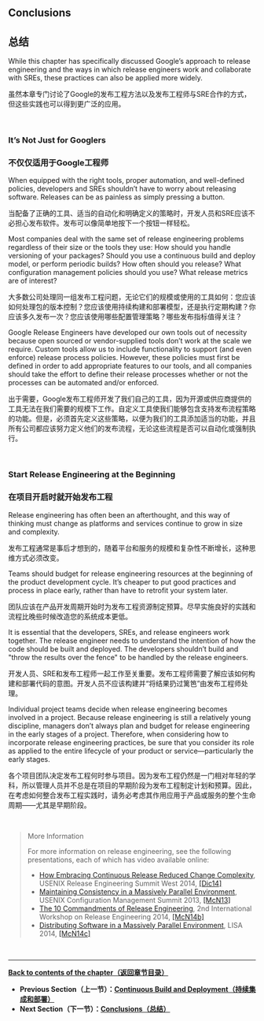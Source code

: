 ## **Conclusions**

## **总结**

While this chapter has specifically discussed Google’s approach to release engineering and the ways in which release engineers work and collaborate with SREs, these practices can also be applied more widely.

虽然本章专门讨论了Google的发布工程方法以及发布工程师与SRE合作的方式，但这些实践也可以得到更广泛的应用。

<br>

### **It’s Not Just for Googlers**

### **不仅仅适用于Google工程师**

When equipped with the right tools, proper automation, and well-defined policies, developers and SREs shouldn’t have to worry about releasing software. Releases can be as painless as simply pressing a button.

当配备了正确的工具、适当的自动化和明确定义的策略时，开发人员和SRE应该不必担心发布软件。发布可以像简单地按下一个按钮一样轻松。

Most companies deal with the same set of release engineering problems regardless of their size or the tools they use: How should you handle versioning of your packages? Should you use a continuous build and deploy model, or perform periodic builds? How often should you release? What configuration management policies should you use? What release metrics are of interest?

大多数公司处理同一组发布工程问题，无论它们的规模或使用的工具如何：您应该如何处理包的版本控制？您应该使用持续构建和部署模型，还是执行定期构建？你应该多久发布一次？您应该使用哪些配置管理策略？哪些发布指标值得关注？

Google Release Engineers have developed our own tools out of necessity because open sourced or vendor-supplied tools don’t work at the scale we require. Custom tools allow us to include functionality to support (and even enforce) release process policies. However, these policies must first be defined in order to add appropriate features to our tools, and all companies should take the effort to define their release processes whether or not the processes can be automated and/or enforced.

出于需要，Google发布工程师开发了我们自己的工具，因为开源或供应商提供的工具无法在我们需要的规模下工作。自定义工具使我们能够包含支持发布流程策略的功能。但是，必须首先定义这些策略，以便为我们的工具添加适当的功能，并且所有公司都应该努力定义他们的发布流程，无论这些流程是否可以自动化或强制执行。

<br>

### **Start Release Engineering at the Beginning**

### **在项目开启时就开始发布工程**

Release engineering has often been an afterthought, and this way of thinking must change as platforms and services continue to grow in size and complexity.

发布工程通常是事后才想到的，随着平台和服务的规模和复杂性不断增长，这种思维方式必须改变。

Teams should budget for release engineering resources at the beginning of the product development cycle. It’s cheaper to put good practices and process in place early, rather than have to retrofit your system later.

团队应该在产品开发周期开始时为发布工程资源制定预算。尽早实施良好的实践和流程比晚些时候改造您的系统成本更低。

It is essential that the developers, SREs, and release engineers work together. The release engineer needs to understand the intention of how the code should be built and deployed. The developers shouldn’t build and "throw the results over the fence" to be handled by the release engineers.

开发人员、SRE和发布工程师一起工作至关重要。发布工程师需要了解应该如何构建和部署代码的意图。开发人员不应该构建并“将结果扔过篱笆”由发布工程师处理。

Individual project teams decide when release engineering becomes involved in a project. Because release engineering is still a relatively young discipline, managers don’t always plan and budget for release engineering in the early stages of a project. Therefore, when considering how to incorporate release engineering practices, be sure that you consider its role as applied to the entire lifecycle of your product or service—particularly the early stages.

各个项目团队决定发布工程何时参与项目。因为发布工程仍然是一门相对年轻的学科，所以管理人员并不总是在项目的早期阶段为发布工程制定计划和预算。因此，在考虑如何整合发布工程实践时，请务必考虑其作用应用于产品或服务的整个生命周期——尤其是早期阶段。

<br>

> More Information
>
> For more information on release engineering, see the following presentations, each of which has video available online:
>
> * [How Embracing Continuous Release Reduced Change Complexity](https://www.usenix.org/conference/ures14west/summit-program/presentation/dickson), USENIX Release Engineering Summit West 2014, [[Dic14]](http://usenix.org/conference/ures14west/summit-program/presentation/dickson)
> * [Maintaining Consistency in a Massively Parallel Environment](https://www.usenix.org/conference/ucms13/summit-program/presentation/mcnutt), USENIX Configuration Management Summit 2013, [[McN13]](https://www.usenix.org/conference/ucms13/summit-program/presentation/mcnutt)
> * [The 10 Commandments of Release Engineering](https://www.youtube.com/watch?v=RNMjYV_UsQ8), 2nd International Workshop on Release Engineering 2014, [[McN14b]](https://www.youtube.com/watch?v=RNMjYV_UsQ8)
> * [Distributing Software in a Massively Parallel Environment](https://www.usenix.org/conference/lisa14/conference-program/presentation/mcnutt), LISA 2014, [[McN14c]](https://www.usenix.org/conference/lisa14/conference-program/presentation/mcnutt)

<br>

---

**[Back to contents of the chapter（返回章节目录）](release_engineering.md)**

* **Previous Section（上一节）：[Continuous Build and Deployment（持续集成和部署）](continuous_build_and_deployment.md)**
* **Next Section（下一节）：[Conclusions（总结）](conclusions.md)**
